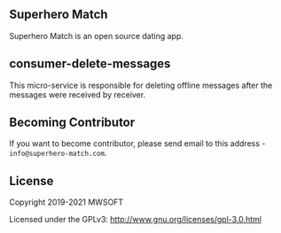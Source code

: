 ## Superhero Match
Superhero Match is an open source dating app.

## consumer-delete-messages
This micro-service is responsible for deleting offline messages after the messages were received by receiver. 

## Becoming Contributor
If you want to become contributor, please send email to this address - `info@superhero-match.com`.

## License
Copyright 2019-2021 MWSOFT

Licensed under the GPLv3: http://www.gnu.org/licenses/gpl-3.0.html